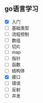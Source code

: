 ## go语言学习
- [x] 入门
- [ ] 基础类型
- [ ] 流程控制
- [ ] 数组
- [ ] 切片
- [ ] map
- [ ] 指针
- [ ] 函数
- [ ] 结构体
- [x] 接口
- [ ] 错误
- [ ] 反射
- [ ] 并发